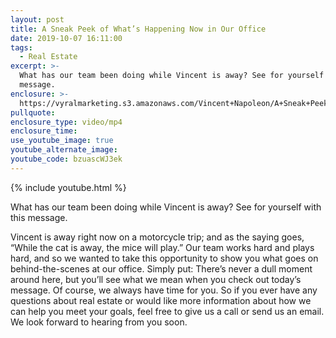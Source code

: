 ```yaml
---
layout: post
title: A Sneak Peek of What’s Happening Now in Our Office
date: 2019-10-07 16:11:00
tags:
  - Real Estate
excerpt: >-
  What has our team been doing while Vincent is away? See for yourself with this
  message.
enclosure: >-
  https://vyralmarketing.s3.amazonaws.com/Vincent+Napoleon/A+Sneak+Peek+of+Whats+Happening+Now+in+Our+Office.mp4
pullquote:
enclosure_type: video/mp4
enclosure_time:
use_youtube_image: true
youtube_alternate_image:
youtube_code: bzuascWJ3ek
---
```


{% include youtube.html %}

What has our team been doing while Vincent is away? See for yourself with this message.

Vincent is away right now on a motorcycle trip; and as the saying goes, “While the cat is away, the mice will play.” Our team works hard and plays hard, and so we wanted to take this opportunity to show you what goes on behind-the-scenes at our office. Simply put: There’s never a dull moment around here, but you’ll see what we mean when you check out today’s message. Of course, we always have time for you. So if you ever have any questions about real estate or would like more information about how we can help you meet your goals, feel free to give us a call or send us an email. We look forward to hearing from you soon.